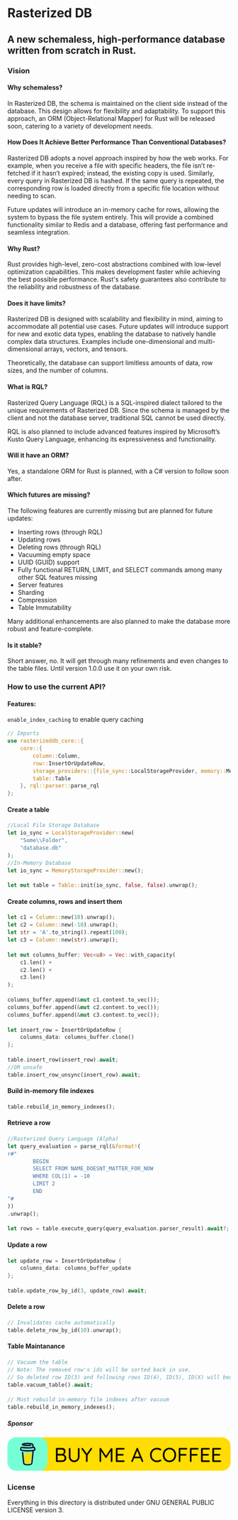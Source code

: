 # Rasterized DB

## A new schemaless, high-performance database written from scratch in Rust.

### Vision

#### Why schemaless?

In Rasterized DB, the schema is maintained on the client side instead of the database. This design allows for flexibility and adaptability. To support this approach, an ORM (Object-Relational Mapper) for Rust will be released soon, catering to a variety of development needs.

#### How Does It Achieve Better Performance Than Conventional Databases?

Rasterized DB adopts a novel approach inspired by how the web works. For example, when you receive a file with specific headers, the file isn’t re-fetched if it hasn’t expired; instead, the existing copy is used. Similarly, every query in Rasterized DB is hashed. If the same query is repeated, the corresponding row is loaded directly from a specific file location without needing to scan.

Future updates will introduce an in-memory cache for rows, allowing the system to bypass the file system entirely. This will provide a combined functionality similar to Redis and a database, offering fast performance and seamless integration.

#### Why Rust?

Rust provides high-level, zero-cost abstractions combined with low-level optimization capabilities. This makes development faster while achieving the best possible performance. Rust's safety guarantees also contribute to the reliability and robustness of the database.

#### Does it have limits?

Rasterized DB is designed with scalability and flexibility in mind, aiming to accommodate all potential use cases. Future updates will introduce support for new and exotic data types, enabling the database to natively handle complex data structures. Examples include one-dimensional and multi-dimensional arrays, vectors, and tensors.

Theoretically, the database can support limitless amounts of data, row sizes, and the number of columns.

#### What is RQL? 

Rasterized Query Language (RQL) is a SQL-inspired dialect tailored to the unique requirements of Rasterized DB. Since the schema is managed by the client and not the database server, traditional SQL cannot be used directly.

RQL is also planned to include advanced features inspired by Microsoft’s Kusto Query Language, enhancing its expressiveness and functionality.

#### Will it have an ORM?

Yes, a standalone ORM for Rust is planned, with a C# version to follow soon after.

#### Which futures are missing?

The following features are currently missing but are planned for future updates:

- Inserting rows (through RQL)
- Updating rows
- Deleting rows (through RQL)
- Vacuuming empty space
- UUID (GUID) support
- Fully functional RETURN, LIMIT, and SELECT commands among many other SQL features missing
- Server features
- Sharding
- Compression
- Table Immutability 

Many additional enhancements are also planned to make the database more robust and feature-complete.

#### Is it stable?
Short answer, no. It will get through many refinements and even changes to the table files. Until version 1.0.0 use it on your own risk.

### How to use the current API?

#### Features:
`enable_index_caching` to enable query caching

```rust
// Imports
use rasterizeddb_core::{
    core::{
        column::Column, 
        row::InsertOrUpdateRow, 
        storage_providers::{file_sync::LocalStorageProvider, memory::MemoryStorageProvider}, 
        table::Table
    }, rql::parser::parse_rql
};
```

#### Create a table
```rust
//Local File Storage Database
let io_sync = LocalStorageProvider::new(
    "Some\\Folder",
    "database.db"
);
//In-Memory Database
let io_sync = MemoryStorageProvider::new();

let mut table = Table::init(io_sync, false, false).unwrap();
```

#### Create columns, rows and insert them

```rust
let c1 = Column::new(10).unwrap();
let c2 = Column::new(-10).unwrap();
let str = 'A'.to_string().repeat(100);
let c3 = Column::new(str).unwrap();

let mut columns_buffer: Vec<u8> = Vec::with_capacity(
    c1.len() +
    c2.len() +
    c3.len()
);

columns_buffer.append(&mut c1.content.to_vec());
columns_buffer.append(&mut c2.content.to_vec());
columns_buffer.append(&mut c3.content.to_vec());

let insert_row = InsertOrUpdateRow {
    columns_data: columns_buffer.clone()
};

table.insert_row(insert_row).await;
//OR unsafe
table.insert_row_unsync(insert_row).await;
```

#### Build in-memory file indexes
```rust
table.rebuild_in_memory_indexes();
```

#### Retrieve a row
```rust
//Rasterized Query Language (Alpha)
let query_evaluation = parse_rql(&format!(
r#"
        BEGIN
        SELECT FROM NAME_DOESNT_MATTER_FOR_NOW
        WHERE COL(1) = -10
        LIMIT 2
        END
"#
))
.unwrap();

let rows = table.execute_query(query_evaluation.parser_result).await?;
```

#### Update a row
```rust
let update_row = InsertOrUpdateRow {
    columns_data: columns_buffer_update
};

table.update_row_by_id(3, update_row).await;
```

#### Delete a row
```rust
// Invalidates cache automatically
table.delete_row_by_id(10).unwrap();
```

#### Table Maintanance
```rust
// Vacuum the table
// Note: The removed row's ids will be sorted back in use. 
// So deleted row ID(3) and following rows ID(4), ID(5), ID(X) will become row ID(3), ID(4), ID(X - 1)
table.vacuum_table().await;

// Must rebuild in-memory file indexes after vacuum
table.rebuild_in_memory_indexes();
```

##### Sponsor

[![Buy me a coffe](https://raw.githubusercontent.com/vasundhasauras/badge-bmc/1bf9f937862f918818d3528cce12256be0116570/badges/coffee/buy%20me%20a%20coffee/bm_coffee.svg "Buy me a coffe")](https://buymeacoffee.com/milen.denev)

### License
Everything in this directory is distributed under GNU GENERAL PUBLIC LICENSE version 3.